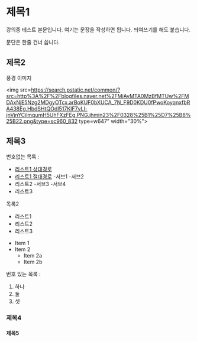 # 제목1

강의중 테스트 본문입니다. 여기는 문장을 작성하면 됩니다.
띄여쓰기를 해도 붙습니다.

문단은 한줄 건너 씁니다.

## 제목2

풍경 이미지

<img
src=https://search.pstatic.net/common/?src=http%3A%2F%2Fblogfiles.naver.net%2FMjAyMTA0MzBfMTUw%2FMDAxNjE5Nzg2MDgyOTcx.arBoKUF0bXUCA_7N_F9D0KDU0fPwoKoyqnxfbRA438Eg.HbdSHtQOdI517KIF7yLl-jnVjnYCjlmqumH5UhFXzFEg.PNG.jhmin23%2F0328%25B1%25D7%25B8%25B22.png&type=sc960_832
type=w647"
width="30%">



## 제목3

 번호없는 목록 :
  - [리스트1 상대경로](Secondfile.md)
  - [리스트1 절대경로](./Secondfile.md)
      -서브1
      -서브2
  - 리스트2
    -서브3
    -서브4
  - 리스트3

목록2
 + 리스트1
 + 리스트2
 + 리스트3

* Item 1
* Item 2
  * Item 2a
  * Item 2b
 
번호 있는 목록 : 
  1. 하나
  2. 둘
  3. 셋

### 제목4

#### 제목5
